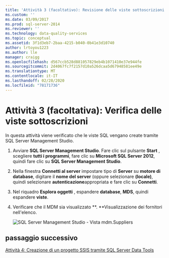 ```yaml
---
title: 'Attività 3 (facoltativo): Revisione delle viste sottoscrizioni | Microsoft Docs'
ms.custom: ''
ms.date: 03/09/2017
ms.prod: sql-server-2014
ms.reviewer: ''
ms.technology: data-quality-services
ms.topic: conceptual
ms.assetid: 3f1d3eb7-2baa-4215-b040-0b41e3d10740
author: lrtoyou1223
ms.author: lle
manager: craigg
ms.openlocfilehash: d567ccb528d881057829eb4b1071410e37e944fe
ms.sourcegitcommit: 2d4067fc7f2157d10a526dcaa5d67948581ee49e
ms.translationtype: MT
ms.contentlocale: it-IT
ms.lasthandoff: 02/28/2020
ms.locfileid: "78171736"
---
```

# <a name="task-3-optional-reviewing-the-subscription-views"></a>Attività 3 (facoltativa): Verifica delle viste sottoscrizioni
  In questa attività viene verificato che le viste SQL vengano create tramite SQL Server Management Studio.

1.  Avviare **SQL Server Management Studio**. Fare clic sul pulsante **Start** , scegliere **tutti i programmi**, fare clic su **Microsoft SQL Server 2012**, quindi fare clic su **SQL Server Management Studio**.

2.  Nella finestra **Connetti al server** impostare tipo di **Server** su **motore di database**, digitare il **nome del server** (oppure selezionare **(locale)**, quindi selezionare **autenticazione**appropriata e fare clic su **Connetti**.

3.  Nel riquadro **Esplora oggetti** , espandere **database**, **MDS**, quindi espandere **viste**.

4.  Verificare che il MDM sia visualizzato **. **Visualizzazione dei fornitori nell'elenco.

     ![SQL Server Management Studio - Vista mdm.Suppliers](../../2014/tutorials/media/et-reviewingthesubscriptionviews.jpg "SQL Server Management Studio - Vista mdm.Suppliers")

## <a name="next-step"></a>passaggio successivo
 [Attività 4: Creazione di un progetto SSIS tramite SQL Server Data Tools](../../2014/tutorials/task-4-creating-an-ssis-project-using-sql-server-data-tools.md)